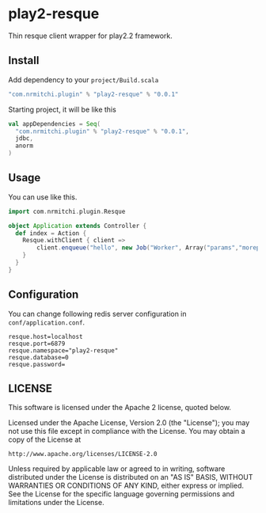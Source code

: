 # play2-resque

Thin resque client wrapper for play2.2 framework.

## Install

Add dependency to your `project/Build.scala`

```scala
"com.nrmitchi.plugin" % "play2-resque" % "0.0.1"
```

Starting project, it will be like this

```scala
val appDependencies = Seq(
  "com.nrmitchi.plugin" % "play2-resque" % "0.0.1",
  jdbc,
  anorm
)
```

## Usage

You can use like this.

```scala
import com.nrmitchi.plugin.Resque

object Application extends Controller {
  def index = Action {
    Resque.withClient { client =>
        client.enqueue("hello", new Job("Worker", Array("params","moreparams")))
    }
  }
}
```

## Configuration

You can change following redis server configuration in `conf/application.conf`.

```text
resque.host=localhost
resque.port=6879
resque.namespace="play2-resque"
resque.database=0
resque.password=
```

## LICENSE
This software is licensed under the Apache 2 license, quoted below.

Licensed under the Apache License, Version 2.0 (the "License"); you may not use this file except in compliance with the License. You may obtain a copy of the License at


    http://www.apache.org/licenses/LICENSE-2.0

Unless required by applicable law or agreed to in writing, software distributed under the License is distributed on an "AS IS" BASIS, WITHOUT WARRANTIES OR CONDITIONS OF ANY KIND, either express or implied. See the License for the specific language governing permissions and limitations under the License.
